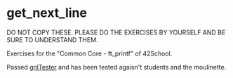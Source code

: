 # get_next_line

DO NOT COPY THESE. PLEASE DO THE EXERCISES BY YOURSELF AND BE SURE TO UNDERSTAND THEM.

Exercises for the "Common Core - ft_printf" of 42School.

Passed [gnlTester](https://github.com/Tripouille/gnlTester) and has been tested agaisn't students and the moulinette.
